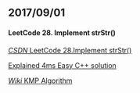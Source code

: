 ## 2017/09/01

#### LeetCode 28. Implement strStr()

[*CSDN* LeetCode 28.Implement strStr()](http://blog.csdn.net/linhuanmars/article/details/20276833)

[Explained 4ms Easy C++ solution](https://leetcode.com/problems/implement-strstr/discuss/)

[*Wiki* KMP Algorithm](https://zh.wikipedia.org/wiki/%E5%85%8B%E5%8A%AA%E6%96%AF-%E8%8E%AB%E9%87%8C%E6%96%AF-%E6%99%AE%E6%8B%89%E7%89%B9%E7%AE%97%E6%B3%95)
































































